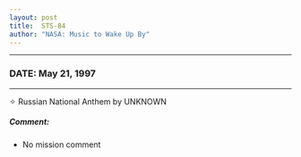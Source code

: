 ```yaml
---
layout: post
title:  STS-84
author: "NASA: Music to Wake Up By"
---
```


----
### DATE: May 21, 1997
----
✧ Russian National Anthem by UNKNOWN

##### Comment:
* No mission comment

